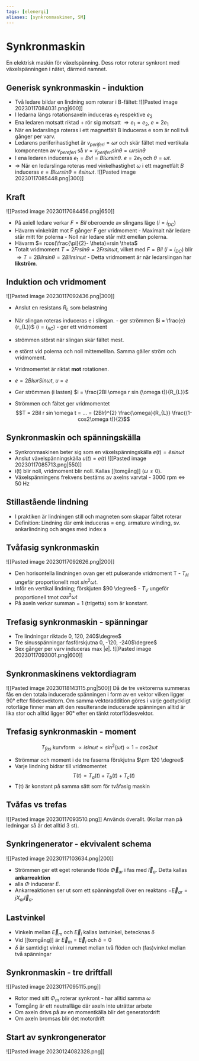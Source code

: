 ```yaml
---
tags: [elenergi]
aliases: [synkronmaskinen, SM]
---
```

# Synkronmaskin
En elektrisk maskin för växelspänning. Dess rotor roterar synkront med växelspänningen i nätet, därmed namnet.

## Generisk synkronmaskin - induktion
- Två ledare bildar en lindning som roterar i B-fältet:
![[Pasted image 20230117084031.png|600]]
- I ledarna längs rotationsaxeln induceras $e_{1}$ respektive $e_{2}$
- Ena ledaren motsatt riktad + rör sig motsatt $\Rightarrow e_{1}= e_{2}, \ e=2e_{1}$
- När en ledarslinga roteras i ett magnetfält B induceras e som är noll två gånger per varv. 
- Ledarens periferihastighet är $v_{periferi} = \omega r$ och skär fältet med vertikala komponenten av $v_{pereferi}$ så $v=v_{periferi}sin \theta = \omega r sin \theta$
- I ena ledaren induceras $e_{1}=Bvl = Bl \omega r sin \theta$. $e=2e_{1}$ och $\theta=\omega t$.
- $\Rightarrow$ När en ledarslinga roteras med vinkelhastighet $\omega$ i ett magnetfält $B$ induceras $e=Bl \omega r sin \theta = \hat{e}sin \omega t$.
![[Pasted image 20230117085448.png|300]]

## Kraft
![[Pasted image 20230117084456.png|650]]
- På axiell ledare verkar $F = Bil$ oberoende av slingans läge ($i=i_{DC}$)
- Hävarm vinkelrätt mot F gånger F ger vridmoment
		- Maximalt när ledare står mitt för polerna
		- Noll när ledare står mitt emellan polerna.
- Hävarm $= rcos(\frac{\pi}{2}- \theta)=rsin \theta$
- Totalt vridmoment $T = 2Frsin \theta = 2Frsin \omega t$, vilket med $F=Bil \ (i=i_{DC})$ blir $\Rightarrow T =2Bilrsin \theta = 2Bilrsin \omega t$ 
		- Detta vridmoment är när ledarslingan har **likström**.

## Induktion och vridmoment
![[Pasted image 20230117092436.png|300]]
- Anslut en resistans $R_{L}$ som belastning
- När slingan roteras induceras e i slingan.
		- ger strömmen $i = \frac{e}{r_{L}}$ ($i=i_{AC}$)
		- ger ett vridmoment
- strömmen störst när slingan skär fältet mest.
- e störst vid polerna och noll mittemelllan. Samma gäller ström och vridmoment. 
- Vridmomentet är riktat **mot** rotationen.

- $e=2Bl \omega r Sin \omega t$, $u = e$
- Ger strömmen (i lasten) $i = \frac{2Bl \omega r sin (\omega t)}{R_{L}}$
- Strömmen och fältet ger vridmomentet$$T = 2Bil r sin \omega t = ... = (2Blr)^{2} \frac{\omega}{R_{L}} \frac{(1-cos2\omega t)}{2}$$

## Synkronmaskin och spänningskälla
- Synkronmaskinen beter sig som en växelspänningskälla $e(t) = \hat{e}sin \omega t$
- Anslut växelspänningskälla $u(t) = e(t)$
![[Pasted image 20230117085713.png|550]]
- i(t) blir noll, vridmoment blir noll. Kallas [[tomgång]] ($\omega \neq 0$).
- Växelspänningens frekvens bestäms av axelns varvtal
		- 3000 rpm $\Leftrightarrow$ 50 Hz

## Stillastående lindning
- I praktiken är lindningen still och magneten som skapar fältet roterar
- Definition: Lindning där emk induceras   = eng. armature winding, sv. ankarlindning och anges med index a

## Tvåfasig synkronmaskin
![[Pasted image 20230117092626.png|200]]
- Den horisontella lindningen ovan ger ett pulserande vridmoment T
		- $T_{H}$ ungefär proportionellt mot $sin^{2}\omega t$.
- Inför en vertikal lindning; förskjuten $90 \degree$
		- $T_{V}$ ungeför proportionell tmot $cos^{2} \omega t$
- På axeln verkar summan = 1 (trigetta) som är konstant.

## Trefasig synkronmaskin - spänningar
- Tre lindningar riktade 0, 120, 240$\degree$
- Tre sinusspänningar fasförskjutna 0, -120, -240$\degree$
- Sex gånger per varv induceras max $\lvert e \rvert$.
 ![[Pasted image 20230117093001.png|600]]

## Synkronmaskinens vektordiagram
![[Pasted image 20230118143115.png|500]]
Då de tre vektorerna summeras fås en den totala inducerade spänningen i form av en vektor vilken ligger 90° efter flödesvektorn. Om samma vektoraddition göres i varje godtyckligt rotorläge finner man att den resulterande inducerade spänningen alltid är lika stor och alltid ligger 90° efter en tänkt rotorflödesvektor.

## Trefasig synkronmaskin - moment
$$T_{fas} \text{ kurvform } \propto isin \omega t \propto sin^{2}(\omega t) \propto 1-cos2 \omega t$$
- Strömmar och moment i de tre faserna förskjutna $\pm 120 \degree$
- Varje lindning bidrar till vridmomentet $$T(t) = T_{a}(t) +T_{b}(t) + T_{c}(t)$$
- T(t) är konstant på samma sätt som för tvåfasig maskin

## Tvåfas vs trefas
![[Pasted image 20230117093510.png]]
Används överallt. (Kollar man på ledningar så är det alltid 3 st).

## Synkringenerator - ekvivalent schema
![[Pasted image 20230117103634.png|200]]
- Strömmen ger ett eget roterande flöde $\vec{\Phi}_{ar}$ i fas med $\vec{I}_{a}$. Detta kallas **ankarreaktion**
- alla $\Phi$ inducerar $E$.
- Ankarreaktionen ser ut som ett spänningsfall över en reaktans $- \vec{E}_{ar} = jX_{ar}\vec{I}_{a}$.

## Lastvinkel
- Vinkeln mellan $\vec{E}_{m}$ och $\vec{E}_{i}$ kallas lastvinkel, betecknas $\delta$
- Vid [[tomgång]] är $\vec{E}_{m} = \vec{E}_{i}$ och $\delta=0$
- $\delta$ är samtidigt vinkel i rummet mellan två flöden och (fas)vinkel mellan två spänningar

## Synkronmaskin - tre driftfall
![[Pasted image 20230117095115.png]]
- Rotor med sitt $\Phi_{m}$ roterar synkront - har alltid samma $\omega$
- Tomgång är ett neutralläge där axeln inte uträttar arbete
- Om axeln drivs på av en momentkälla blir det generatordrift
- Om axeln bromsas blir det motordrift

## Start av synkrongenerator
![[Pasted image 20230124082328.png]]